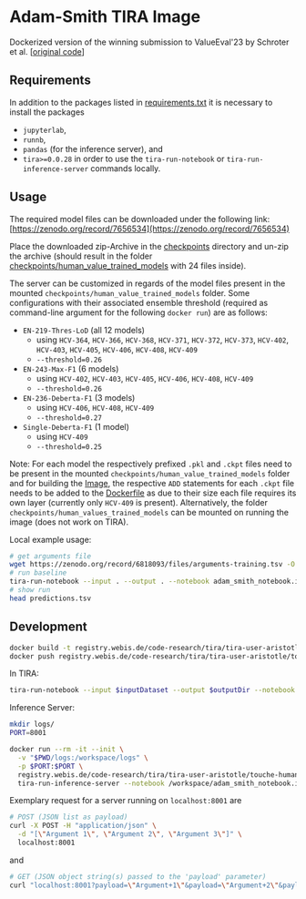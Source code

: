# Adam-Smith TIRA Image
Dockerized version of the winning submission to ValueEval'23 by Schroter et al. [[original code](https://github.com/danielschroter/human_value_detector)]

## Requirements

In addition to the packages listed in
[requirements.txt](requirements.txt)
it is necessary to install the packages
- `jupyterlab`,
- `runnb`,
- `pandas` (for the inference server), and
- `tira>=0.0.28`
in order to use the `tira-run-notebook` or `tira-run-inference-server` commands locally.

## Usage

The required model files can be downloaded under the following link:
[https://zenodo.org/record/7656534](https://zenodo.org/record/7656534)

Place the downloaded zip-Archive in the
[checkpoints](checkpoints)
directory and un-zip the archive (should result in the folder
[checkpoints/human_value_trained_models](checkpoints/human_value_trained_models)
with 24 files inside).

The server can be customized in regards of the model files present in the mounted
`checkpoints/human_value_trained_models` folder. Some configurations with their associated ensemble threshold
(required as command-line argument for the following `docker run`) are as follows:
- `EN-219-Thres-LoD` (all 12 models)
  - using `HCV-364`, `HCV-366`, `HCV-368`, `HCV-371`, `HCV-372`, `HCV-373`, `HCV-402`, `HCV-403`, `HCV-405`, `HCV-406`, `HCV-408`, `HCV-409`
  - `--threshold=0.26`
- `EN-243-Max-F1` (6 models)
  - using `HCV-402`, `HCV-403`, `HCV-405`, `HCV-406`, `HCV-408`, `HCV-409`
  - `--threshold=0.26`
- `EN-236-Deberta-F1` (3 models)
  - using `HCV-406`, `HCV-408`, `HCV-409`
  - `--threshold=0.27`
- `Single-Deberta-F1` (1 model)
  - using `HCV-409`
  - `--threshold=0.25`

Note: For each model the respectively prefixed `.pkl` and `.ckpt` files need to be present in the
mounted `checkpoints/human_value_trained_models` folder and for building the
[Image](#Development),
the respective `ADD` statements for each `.ckpt` file needs to be added to the
[Dockerfile](Dockerfile)
as due to their size each file requires its own layer
(currently only `HCV-409` is present).
Alternatively, the folder `checkpoints/human_values_trained_models` can be mounted on running the image (does not work on TIRA).

Local example usage:
```bash
# get arguments file
wget https://zenodo.org/record/6818093/files/arguments-training.tsv -O arguments.tsv
# run baseline
tira-run-notebook --input . --output . --notebook adam_smith_notebook.ipynb
# show run
head predictions.tsv
```

## Development
```bash
docker build -t registry.webis.de/code-research/tira/tira-user-aristotle/touche-human-value-detection-adam-smith-tira:1.0.0 .
docker push registry.webis.de/code-research/tira/tira-user-aristotle/touche-human-value-detection-adam-smith-tira:1.0.0
```

In TIRA:
```bash
tira-run-notebook --input $inputDataset --output $outputDir --notebook /workspace/adam_smith_notebook.ipynb
```

Inference Server:
```bash
mkdir logs/
PORT=8001

docker run --rm -it --init \
  -v "$PWD/logs:/workspace/logs" \
  -p $PORT:$PORT \
  registry.webis.de/code-research/tira/tira-user-aristotle/touche-human-value-detection-adam-smith-tira:1.0.0 \
  tira-run-inference-server --notebook /workspace/adam_smith_notebook.ipynb --port $PORT
```
Exemplary request for a server running on `localhost:8001` are
```bash
# POST (JSON list as payload)
curl -X POST -H "application/json" \
  -d "[\"Argument 1\", \"Argument 2\", \"Argument 3\"]" \
  localhost:8001
```
and
```bash
# GET (JSON object string(s) passed to the 'payload' parameter)
curl "localhost:8001?payload=\"Argument+1\"&payload=\"Argument+2\"&payload=\"Argument+3\""
```
